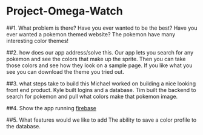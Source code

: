 # Project-Omega-Watch

##1. What problem is there?
	Have you ever wanted to be the best?
	Have you ever wanted a pokemon themed website? The pokemon have many interesting color themes!

##2. how does our app address/solve this.
	Our app lets you search for any pokemon and see the colors that make up the sprite.
	Then you can take those colors and see how they look on a sample page.
	If you like what you see you can download the theme you tried out.

##3. what steps take to build this
	Michael worked on building a nice looking front end product.
	Kyle built logins and a database.
	Tim built the backend to search for pokemon and pull what colors make that pokemon image.

##4. Show the app running
		[firebase](https://project-omega-watch.firebaseapp.com/)

##5. What features would we like to add
		The ability to save a color profile to the database.